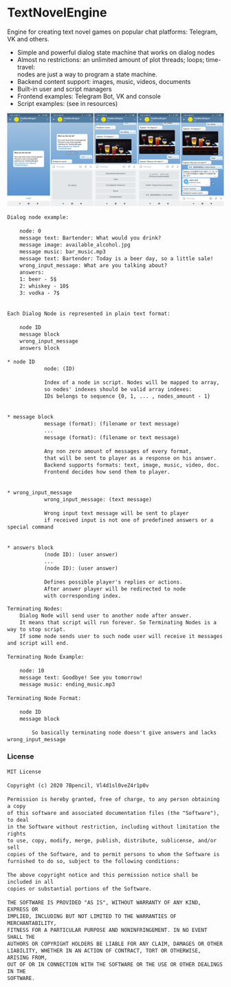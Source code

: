 # TextNovelEngine
Engine for creating text novel games on popular chat platforms: Telegram, VK and others.
* Simple and powerful dialog state machine that works on dialog nodes
* Almost no restrictions: an unlimited amount of plot threads; loops; time-travel:  
  nodes are just a way to program a state machine.
* Backend content support: images, music, videos, documents
* Built-in user and script managers
* Frontend examples: Telegram Bot, VK and console
* Script examples: (see in resources)  

![Telegram Bot](/readme_images/t_bot_lq.png)
```
Dialog node example:

    node: 0
    message text: Bartender: What would you drink?
    message image: available_alcohol.jpg
    message music: bar_music.mp3
    message text: Bartender: Today is a beer day, so a little sale!
    wrong_input_message: What are you talking about?
    answers:
    1: beer - 5$
    2: whiskey - 10$
    3: vodka - 7$


Each Dialog Node is represented in plain text format:

    node ID
    message block
    wrong_input_message
    answers block

* node ID       
            node: (ID)

            Index of a node in script. Nodes will be mapped to array, 
            so nodes' indexes should be valid array indexes:
            IDs belongs to sequence {0, 1, ... , nodes_amount - 1}


* message block
            message (format): (filename or text message)
            ... 
            message (format): (filename or text message)

            Any non zero amount of messages of every format,  
            that will be sent to player as a response on his answer.
            Backend supports formats: text, image, music, video, doc.
            Frontend decides how send them to player.


* wrong_input_message
            wrong_input_message: (text message)

            Wrong input text message will be sent to player
            if received input is not one of predefined answers or a special command


* answers block
            (node ID): (user answer)
            ...
            (node ID): (user answer)

            Defines possible player's replies or actions. 
            After answer player will be redirected to node 
            with corresponding index. 

```
```
Terminating Nodes:
    Dialog Node will send user to another node after answer.
    It means that script will run forever. So Terminating Nodes is a way to stop script.
    If some node sends user to such node user will receive it messages and script will end.

Terminating Node Example:

    node: 10
    message text: Goodbye! See you tomorrow!
    message music: ending_music.mp3

Terminating Node Format:

    node ID
    message block

        So basically terminating node doesn't give answers and lacks wrong_input_message
```
### License
```
MIT License

Copyright (c) 2020 7Bpencil, Vl4d1sl0veZ4r1p0v

Permission is hereby granted, free of charge, to any person obtaining a copy
of this software and associated documentation files (the "Software"), to deal
in the Software without restriction, including without limitation the rights
to use, copy, modify, merge, publish, distribute, sublicense, and/or sell
copies of the Software, and to permit persons to whom the Software is
furnished to do so, subject to the following conditions:

The above copyright notice and this permission notice shall be included in all
copies or substantial portions of the Software.

THE SOFTWARE IS PROVIDED "AS IS", WITHOUT WARRANTY OF ANY KIND, EXPRESS OR
IMPLIED, INCLUDING BUT NOT LIMITED TO THE WARRANTIES OF MERCHANTABILITY,
FITNESS FOR A PARTICULAR PURPOSE AND NONINFRINGEMENT. IN NO EVENT SHALL THE
AUTHORS OR COPYRIGHT HOLDERS BE LIABLE FOR ANY CLAIM, DAMAGES OR OTHER
LIABILITY, WHETHER IN AN ACTION OF CONTRACT, TORT OR OTHERWISE, ARISING FROM,
OUT OF OR IN CONNECTION WITH THE SOFTWARE OR THE USE OR OTHER DEALINGS IN THE
SOFTWARE.

```

